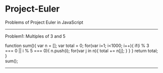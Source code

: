 # Project-Euler
Problems of Project Euler in JavaScript

---------------------------------------------------------------------------------------------------------------------------------


Problem1: Multiples of 3 and 5

function sum(){
  var n = [];
  var total = 0;
  for(var i=1; i<1000; i++){
    if(i % 3 === 0 || i % 5 === 0){
      n.push(i);
      for(var j in n){
        total += n[j];
      } 
    }
  }
  return total;
}  
sum();


-----------------------------------------------------------------------------------------------------------------------------------
